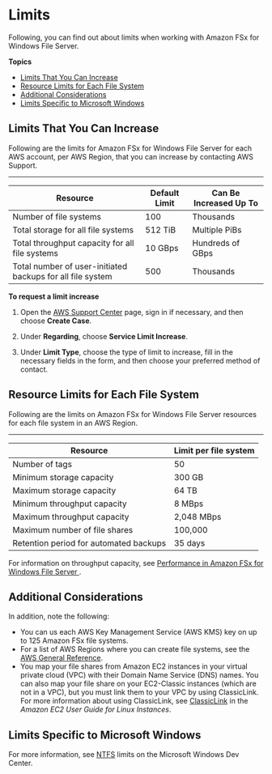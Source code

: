# Limits<a name="limits"></a>

Following, you can find out about limits when working with Amazon FSx for Windows File Server\.

**Topics**
+ [Limits That You Can Increase](#soft-limits)
+ [Resource Limits for Each File System](#limits-MFS-resources-file-system)
+ [Additional Considerations](#limits-additional-considerations)
+ [Limits Specific to Microsoft Windows](#ntfs-limits)

## Limits That You Can Increase<a name="soft-limits"></a>

Following are the limits for Amazon FSx for Windows File Server for each AWS account, per AWS Region, that you can increase by contacting AWS Support\.


****  

| Resource | Default Limit | Can Be Increased Up To | 
| --- | --- | --- | 
| Number of file systems | 100 | Thousands | 
| Total storage for all file systems | 512 TiB | Multiple PiBs | 
| Total throughput capacity for all file systems | 10 GBps | Hundreds of GBps | 
| Total number of user\-initiated backups for all file system |  500  | Thousands | 

**To request a limit increase**

1. Open the [AWS Support Center](https://console.aws.amazon.com/support/home#/) page, sign in if necessary, and then choose **Create Case**\.

1. Under **Regarding**, choose **Service Limit Increase**\.

1. Under **Limit Type**, choose the type of limit to increase, fill in the necessary fields in the form, and then choose your preferred method of contact\.

## Resource Limits for Each File System<a name="limits-MFS-resources-file-system"></a>

Following are the limits on Amazon FSx for Windows File Server resources for each file system in an AWS Region\. 


****  

| Resource | Limit per file system | 
| --- | --- | 
| Number of tags | 50 | 
| Minimum storage capacity | 300 GB | 
| Maximum storage capacity | 64 TB | 
| Minimum throughput capacity | 8 MBps | 
| Maximum throughput capacity | 2,048 MBps | 
| Maximum number of file shares | 100,000 | 
| Retention period for automated backups | 35 days | 

For information on throughput capacity, see [Performance in Amazon FSx for Windows File Server ](performance.md)\.

## Additional Considerations<a name="limits-additional-considerations"></a>

In addition, note the following:
+ You can us each AWS Key Management Service \(AWS KMS\) key on up to 125 Amazon FSx file systems\.
+ For a list of AWS Regions where you can create file systems, see the [AWS General Reference](https://docs.aws.amazon.com/general/latest/gr/rande.html#elasticfilesystem_region)\.
+ You map your file shares from Amazon EC2 instances in your virtual private cloud \(VPC\) with their Domain Name Service \(DNS\) names\. You can also map your file share on your EC2\-Classic instances \(which are not in a VPC\), but you must link them to your VPC by using ClassicLink\. For more information about using ClassicLink, see [ClassicLink](https://docs.aws.amazon.com/AWSEC2/latest/UserGuide/vpc-classiclink.html) in the *Amazon EC2 User Guide for Linux Instances*\.

## Limits Specific to Microsoft Windows<a name="ntfs-limits"></a>

For more information, see [NTFS](https://docs.microsoft.com/en-us/windows/desktop/FileIO/filesystem-functionality-comparison#limits) limits on the Microsoft Windows Dev Center\.